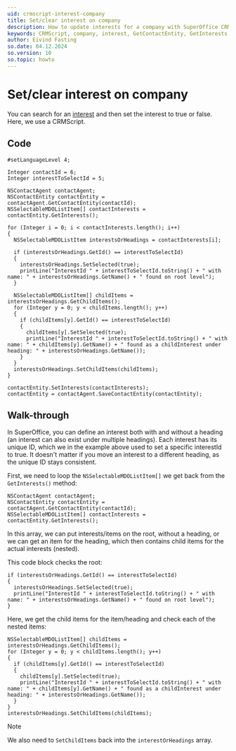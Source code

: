 ```yaml
---
uid: crmscript-interest-company
title: Set/clear interest on company
description: How to update interests for a company with SuperOffice CRMScript.
keywords: CRMScript, company, interest, GetContactEntity, GetInterests, NSContactAgent, NSContactEntity, NSSelectableMDOListItem
author: Eivind Fasting
so.date: 04.12.2024
so.version: 10
so.topic: howto
---
```


# Set/clear interest on company

You can search for an [interest][1] and then set the interest to true or false. Here, we use a CRMScript.

## Code

```crmscript
#setLanguageLevel 4;

Integer contactId = 6;
Integer interestToSelectId = 5;

NSContactAgent contactAgent;
NSContactEntity contactEntity = contactAgent.GetContactEntity(contactId);
NSSelectableMDOListItem[] contactInterests = contactEntity.GetInterests();

for (Integer i = 0; i < contactInterests.length(); i++)
{
  NSSelectableMDOListItem interestsOrHeadings = contactInterests[i];

  if (interestsOrHeadings.GetId() == interestToSelectId)
  {
    interestsOrHeadings.SetSelected(true);
    printLine("InterestId " + interestToSelectId.toString() + " with name: " + interestsOrHeadings.GetName() + " found on root level");
  }

  NSSelectableMDOListItem[] childItems = interestsOrHeadings.GetChildItems();
  for (Integer y = 0; y < childItems.length(); y++)
  {
    if (childItems[y].GetId() == interestToSelectId)
    {
      childItems[y].SetSelected(true);
      printLine("InterestId " + interestToSelectId.toString() + " with name: " + childItems[y].GetName() + " found as a childInterest under heading: " + interestsOrHeadings.GetName());
    }
  }
  interestsOrHeadings.SetChildItems(childItems);
}

contactEntity.SetInterests(contactInterests);
contactEntity = contactAgent.SaveContactEntity(contactEntity);
```

## Walk-through

In SuperOffice, you can define an interest both with and without a heading (an interest can also exist under multiple headings). Each interest has its unique ID, which we in the example above used to set a specific interestId to true. It doesn't matter if you move an interest to a different heading, as the unique ID stays consistent.

First, we need to loop the `NSSelectableMDOListItem[]` we get back from the `GetInterests()` method:

```crmscript
NSContactAgent contactAgent;
NSContactEntity contactEntity = contactAgent.GetContactEntity(contactId);
NSSelectableMDOListItem[] contactInterests = contactEntity.GetInterests();
```

In this array, we can put interests/items on the root, without a heading, or we can get an item for the heading, which then contains child items for the actual interests (nested).

This code block checks the root:

```crmscript
if (interestsOrHeadings.GetId() == interestToSelectId)
{
  interestsOrHeadings.SetSelected(true);
  printLine("InterestId " + interestToSelectId.toString() + " with name: " + interestsOrHeadings.GetName() + " found on root level");
}
```

Here, we get the child items for the item/heading and check each of the nested items:

```crmscript
NSSelectableMDOListItem[] childItems = interestsOrHeadings.GetChildItems();
for (Integer y = 0; y < childItems.length(); y++) 
{
  if (childItems[y].GetId() == interestToSelectId)
  {
    childItems[y].SetSelected(true);
    printLine("InterestId " + interestToSelectId.toString() + " with name: " + childItems[y].GetName() + " found as a childInterest under heading: " + interestsOrHeadings.GetName());
  }
}
interestsOrHeadings.SetChildItems(childItems);
```

> [!NOTE]
> We also need to `SetChildItems` back into the `interestOrHeadings` array.

<!-- Referenced links -->
[1]: index.md
